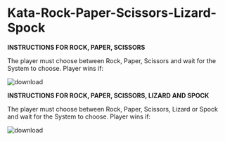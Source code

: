 # Kata-Rock-Paper-Scissors-Lizard-Spock

<b>INSTRUCTIONS FOR ROCK, PAPER, SCISSORS</b>

The player must choose between Rock, Paper, Scissors and wait for the System to choose. Player wins if:

![download](https://user-images.githubusercontent.com/116891081/226871576-05e185ca-6de0-4fb4-93f3-62c4ca745690.png)

<b>INSTRUCTIONS FOR ROCK, PAPER, SCISSORS, LIZARD AND SPOCK</b>

The player must choose between Rock, Paper, Scissors, Lizard or Spock and wait for the System to choose. Player wins if:

![download](https://user-images.githubusercontent.com/116891081/226871834-5817f57d-3872-4edf-beb6-b98472374ddd.jpg)
